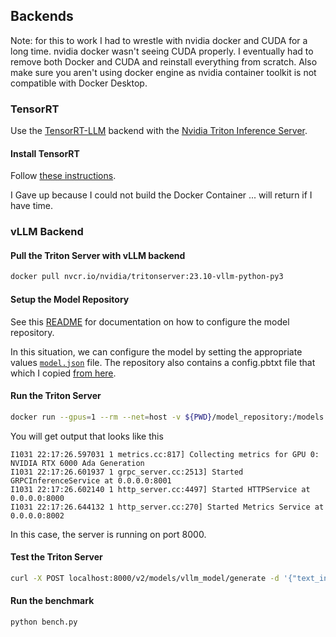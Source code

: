 ## Backends

Note: for this to work I had to wrestle with nvidia docker and CUDA for a long time.  nvidia docker wasn't seeing CUDA properly.  I eventually had to remove both Docker and CUDA and reinstall everything from scratch.  Also make sure you aren't using docker engine as nvidia container toolkit is not compatible with Docker Desktop.

### TensorRT

Use the [TensorRT-LLM](https://github.com/NVIDIA/TensorRT-LLM/tree/main) backend with the [Nvidia Triton Inference Server](https://github.com/triton-inference-server/server).

#### Install TensorRT

Follow [these instructions](https://github.com/NVIDIA/TensorRT-LLM/blob/release/0.5.0/docs/source/installation.md).

I Gave up because I could not build the Docker Container ... will return if I have time.

### vLLM Backend

#### Pull the Triton Server with vLLM backend

```bash
docker pull nvcr.io/nvidia/tritonserver:23.10-vllm-python-py3
```

#### Setup the Model Repository

See this [README](https://github.com/triton-inference-server/vllm_backend) for documentation on how to configure the model repository.

In this situation, we can configure the model by setting the appropriate values [`model.json`](./model_repository/vllm_model/1/model.json) file.  The repository also contains a config.pbtxt file that which I copied [from here](https://github.com/triton-inference-server/vllm_backend/blob/main/samples/model_repository/vllm_model/config.pbtxt).


#### Run the Triton Server

```bash
docker run --gpus=1 --rm --net=host -v ${PWD}/model_repository:/models nvcr.io/nvidia/tritonserver:23.10-vllm-python-py3 tritonserver --model-repository=/models
```

You will get output that looks like this

```
I1031 22:17:26.597031 1 metrics.cc:817] Collecting metrics for GPU 0: NVIDIA RTX 6000 Ada Generation
I1031 22:17:26.601937 1 grpc_server.cc:2513] Started GRPCInferenceService at 0.0.0.0:8001
I1031 22:17:26.602140 1 http_server.cc:4497] Started HTTPService at 0.0.0.0:8000
I1031 22:17:26.644132 1 http_server.cc:270] Started Metrics Service at 0.0.0.0:8002
```

In this case, the server is running on port 8000.

#### Test the Triton Server

```bash
curl -X POST localhost:8000/v2/models/vllm_model/generate -d '{"text_input": "What is Triton Inference Server?", "parameters": {"stream": false, "temperature": 0, "max_tokens": 200}}'
```

#### Run the benchmark

```bash
python bench.py
```
